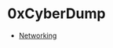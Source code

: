 <head>
  <meta charset="utf-8">
  <meta name="viewport" content="width=device-width, initial-scale=1.0">
  <link rel="stylesheet" href="https://stackedit.io/style.css" /?
</head>

# 0xCyberDump

- [Networking](0xNetworking.html)
